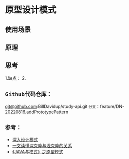 # 原型设计模式

## 使用场景

## 原理


## 思考
1.缺点：
2.

## `Github代码仓库：`
git@github.com:BillDavidup/study-api.git
`分支`：feature/DN-20220816.addPrototypePattern
## `参考：`
- [深入设计模式](https://refactoringguru.cn/design-patterns/chain-of-responsibility)
- [一文读懂深克隆与浅克隆的关系](https://zhuanlan.zhihu.com/p/428619118)
- [《JAVA与模式》之原型模式 ](https://www.cnblogs.com/java-my-life/archive/2012/04/11/2439387.html)